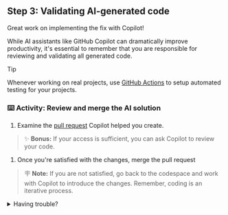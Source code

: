 ## Step 3: Validating AI-generated code

Great work on implementing the fix with Copilot!

While AI assistants like GitHub Copilot can dramatically improve productivity, it's essential to remember that you are responsible for reviewing and validating all generated code.

> [!tip]
> Whenever working on real projects, use [GitHub Actions](https://github.com/features/actions) to setup automated testing for your projects.

### :keyboard: Activity: Review and merge the AI solution

1. Examine the [pull request]({{{pull_request_url}}}) Copilot helped you create.

> ✨ **Bonus:** If your access is sufficient, you can ask Copilot to review your code.

1. Once you're satisfied with the changes, merge the pull request

  >  🪧 **Note:** If you are not satisfied, go back to the codespace and work with Copilot to introduce the changes. Remember, coding is an iterative process.

<details>
<summary>Having trouble?</summary><br/>

If you encounter issues:

- Make sure the PR was created correctly in the previous step
- If needed, you can navigate directly to your repository on GitHub.com to find the PR
- Remember that while MCP helps Copilot understand your repo better, human review is still essential

</details>
